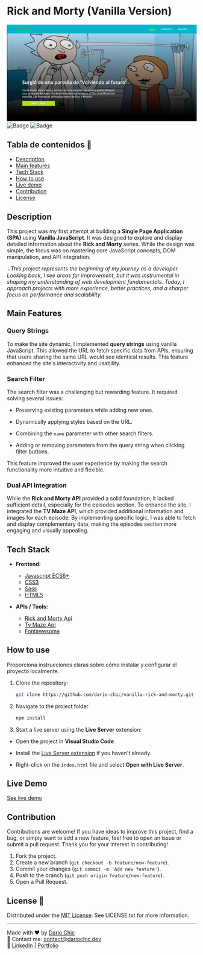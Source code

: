 

# Rick and Morty (Vanilla Version)


![Portada](https://raw.githubusercontent.com/dario-chic/vanilla-rick-and-morty/refs/heads/main/banner.webp)
![Badge](https://img.shields.io/badge/Estado-Finalizado-brightgreen)
![Badge](https://img.shields.io/badge/Licencia-MIT-blue)
## Tabla de contenidos 📑

- [Description](#description)
- [Main features](#main-features)
- [Tech Stack](#tech-stack)
- [How to use](#how-to-use)
- [Live demo](#live-demo)
- [Contribution](#contribution)
- [License](#license)

## Description

This project was my first attempt at building a **Single Page Application (SPA)** using **Vanilla JavaScript**. It was designed to explore and display detailed information about the **Rick and Morty** series. While the design was simple, the focus was on mastering core JavaScript concepts, DOM manipulation, and API integration.

_💡This project represents the beginning of my journey as a developer. Looking back, I see areas for improvement, but it was instrumental in shaping my understanding of web development fundamentals. Today, I approach projects with more experience, better practices, and a sharper focus on performance and scalability._

## Main Features

### Query Strings

To make the site dynamic, I implemented  **query strings**  using vanilla JavaScript. This allowed the URL to fetch specific data from APIs, ensuring that users sharing the same URL would see identical results. This feature enhanced the site's interactivity and usability.

### Search Filter

The search filter was a challenging but rewarding feature. It required solving several issues:

-   Preserving existing parameters while adding new ones.
    
-   Dynamically applying styles based on the URL.
    
-   Combining the  `name`  parameter with other search filters.
    
-   Adding or removing parameters from the query string when clicking filter buttons.
    

This feature improved the user experience by making the search functionality more intuitive and flexible.

### Dual API Integration

While the  **Rick and Morty API**  provided a solid foundation, it lacked sufficient detail, especially for the episodes section. To enhance the site, I integrated the  **TV Maze API**, which provided additional information and images for each episode. By implementing specific logic, I was able to fetch and display complementary data, making the episodes section more engaging and visually appealing.


## Tech Stack

- **Frontend:** 
	- [Javascript ECS6+](https://developer.mozilla.org/en-US/docs/Web/JavaScript)
	- [CSS3](https://developer.mozilla.org/en-US/docs/Web/CSS)
	- [Sass](https://sass-lang.com/)
	- [HTML5](https://developer.mozilla.org/en-US/docs/Web/HTML)
	
- **APIs / Tools:**
	- [Rick and Morty Api](https://rickandmortyapi.com/)
	- [Tv Maze Api](https://www.tvmaze.com/api)
	- [Fontawesome](https://fontawesome.com/)

## How to use

Proporciona instrucciones claras sobre cómo instalar y configurar el proyecto localmente.

1. Clone the repository:
   ```bash
   git clone https://github.com/dario-chic/vanilla-rick-and-morty.git
   ```
2. Navigate to the project folder
   ```bash
   npm install
   ```
3. Start a live server using the  **Live Server**  extension:

-   Open the project in  **Visual Studio Code**.
    
-   Install the  [Live Server extension](https://marketplace.visualstudio.com/items?itemName=ritwickdey.LiveServer)  if you haven't already.
    
-   Right-click on the  `index.html`  file and select  **Open with Live Server**.

## Live Demo

[See live demo](https://dario-chic.github.io/vanilla-rick-and-morty/#/)

## Contribution


Contributions are welcome! If you have ideas to improve this project, find a bug, or simply want to add a new feature, feel free to open an issue or submit a pull request. Thank you for your interest in contributing!

1. Fork the project.
2. Create a new branch (`git checkout -b feature/new-feature`).
3. Commit your changes (`git commit -m 'Add new feature'`).
4. Push to the branch (`git push origin feature/new-feature`).
5. Open a Pull Request.

## License 📜
Distributed under the [MIT License](https://opensource.org/licenses/MIT). See LICENSE.txt for more information.

---

Made with ❤️ by [Dario Chic](https://github.com/dario-chic)  
📧 Contact me: [contact@dariochic.dev](mailto:contact@dariochic.dev)  
🔗 [LinkedIn](https://www.linkedin.com/in/dariochic/) | [Portfolio](https://dariochic.dev)
